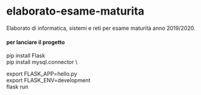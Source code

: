 # elaborato-esame-maturita
Elaborato di informatica, sistemi e reti per esame maturità anno 2019/2020.

#### per lanciare il progetto
pip install Flask \
pip install mysql.connector \

export FLASK_APP=hello.py\
export FLASK_ENV=development\
flask run
